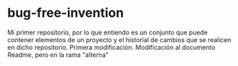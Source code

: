 # bug-free-invention
Mi primer repositorio, por lo que entiendo es un conjunto que puede contener elementos de un proyecto y el historial de cambios que se realicen en dicho repositorio.
Primera modificación.
Modificación al documento Readme, pero en la rama "alterna"
